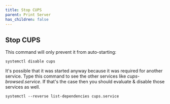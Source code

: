 ```yaml
---
title: Stop CUPS
parent: Print Server
has_children: false
---
```


## Stop CUPS

This command will only prevent it from auto-starting:

`systemctl disable cups`

It's possible that it was started anyway because it was required for another service. Type this command to see the other services like _cups-browsed.service_. If that's the case then you should evaluate & disable those services as well.

`systemctl --reverse list-dependencies cups.service`